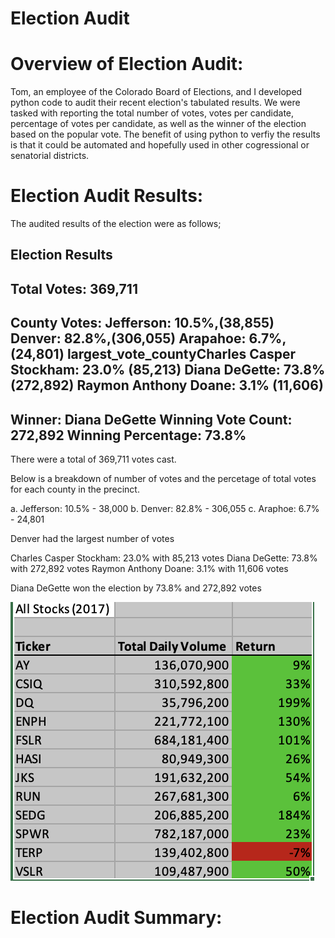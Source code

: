# Election Audit 


# Overview of Election Audit: 
Tom, an employee of the Colorado Board of Elections, and I developed python code to audit their recent election's tabulated results. We were tasked with reporting the total number of votes, votes per candidate, percentage of votes per candidate, as well as the winner of the election based on the popular vote. The benefit of using python to verfiy the results is that it could be automated and hopefully used in other cogressional or senatorial districts. 


# Election Audit Results: 

The audited results of the election were as follows; 


Election Results
-------------------------
Total Votes: 369,711
-------------------------

County Votes:
Jefferson: 10.5%,(38,855)
Denver: 82.8%,(306,055)
Arapahoe: 6.7%,(24,801)
largest_vote_countyCharles Casper Stockham: 23.0% (85,213)
Diana DeGette: 73.8% (272,892)
Raymon Anthony Doane: 3.1% (11,606)
-------------------------
Winner: Diana DeGette
Winning Vote Count: 272,892
Winning Percentage: 73.8%
-------------------------


There were a total of 369,711 votes cast. 

Below is a breakdown of number of votes and the percetage of total votes for each county in the precinct. 


a. Jefferson: 10.5% - 38,000
b. Denver: 82.8% - 306,055
c. Araphoe: 6.7% - 24,801

Denver had the largest number of votes 

Charles Casper Stockham: 23.0% with 85,213 votes
Diana DeGette: 73.8% with 272,892 votes
Raymon Anthony Doane: 3.1% with 11,606 votes 


Diana DeGette won the election by 73.8% and 272,892 votes

![This is an image](https://github.com/jackfrost68/stock-analysis/blob/c943018a6875f6aac760901ca297df063b42c8f4/2017.png)



# Election Audit Summary: 
